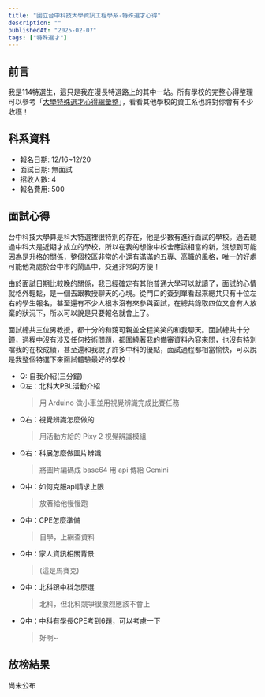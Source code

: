 ```yaml
---
title: "國立台中科技大學資訊工程學系-特殊選才心得"
description: ""
publishedAt: "2025-02-07"
tags: ["特殊選才"]
---
```


## 前言

我是114特選生，這只是我在漫長特選路上的其中一站。所有學校的完整心得整理可以參考「[大學特殊選才心得總彙整](/blogs/special)」，看看其他學校的資工系也許對你會有不少收穫！

## 科系資料

- 報名日期: 12/16~12/20
- 面試日期: 無面試
- 招收人數: 4
- 報名費用: 500

## 面試心得

台中科技大學算是科大特選裡很特別的存在，他是少數有進行面試的學校。過去聽過中科大是近期才成立的學校，所以在我的想像中校舍應該相當的新，沒想到可能因為是升格的關係，整個校區非常的小還有滿滿的五專、高職的風格，唯一的好處可能他為處於台中市的鬧區中，交通非常的方便！

由於面試日期比較晚的關係，我已經確定有其他普通大學可以就讀了，面試的心情就格外輕鬆，是一個去跟教授聊天的心境。從門口的簽到單看起來總共只有十位左右的學生報名，甚至還有不少人根本沒有來參與面試，在總共錄取四位又會有人放棄的狀況下，所以可以說是只要報名就會上了。

面試總共三位男教授，都十分的和藹可親並全程笑笑的和我聊天。面試總共十分鐘，過程中沒有涉及任何技術問題，都圍繞著我的備審資料內容來問，也沒有特別噹我的在校成績，甚至還和我說了許多中科的優點，面試過程都相當愉快，可以說是我整個特選下來面試體驗最好的學校！

- Q: 自我介紹(三分鐘)
- Q左：北科大PBL活動介紹
  > 用 Arduino 做小車並用視覺辨識完成比賽任務
- Q右：視覺辨識怎麼做的
  > 用活動方給的 Pixy 2 視覺辨識模組
- Q右：科展怎麼做圖片辨識
  > 將圖片編碼成 base64 用 api 傳給 Gemini
- Q中：如何克服api請求上限
  > 放著給他慢慢跑
- Q中：CPE怎麼準備
  > 自學，上網查資料
- Q中：家人資訊相關背景
  > (這是馬賽克)
- Q中：北科跟中科怎麼選
  > 北科，但北科競爭很激烈應該不會上
- Q中：中科有學長CPE考到6題，可以考慮一下
  > 好啊~

## 放榜結果

尚未公布
